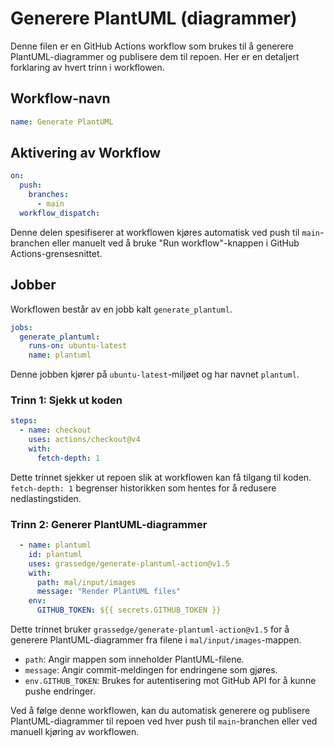 # Generere PlantUML (diagrammer)

Denne filen er en GitHub Actions workflow som brukes til å generere PlantUML-diagrammer og publisere dem til repoen. Her er en detaljert forklaring av hvert trinn i workflowen.

## Workflow-navn

```yaml
name: Generate PlantUML
```

## Aktivering av Workflow

```yaml
on:
  push:
    branches:
      - main
  workflow_dispatch:
```

Denne delen spesifiserer at workflowen kjøres automatisk ved push til `main`-branchen eller manuelt ved å bruke "Run workflow"-knappen i GitHub Actions-grensesnittet.

## Jobber

Workflowen består av en jobb kalt `generate_plantuml`.

```yaml
jobs:
  generate_plantuml:
    runs-on: ubuntu-latest
    name: plantuml
```

Denne jobben kjører på `ubuntu-latest`-miljøet og har navnet `plantuml`.

### Trinn 1: Sjekk ut koden

```yaml
steps:
  - name: checkout
    uses: actions/checkout@v4
    with:
      fetch-depth: 1
```

Dette trinnet sjekker ut repoen slik at workflowen kan få tilgang til koden. `fetch-depth: 1` begrenser historikken som hentes for å redusere nedlastingstiden.

### Trinn 2: Generer PlantUML-diagrammer

```yaml
  - name: plantuml
    id: plantuml
    uses: grassedge/generate-plantuml-action@v1.5
    with:
      path: mal/input/images
      message: "Render PlantUML files"
    env:
      GITHUB_TOKEN: ${{ secrets.GITHUB_TOKEN }}
```

Dette trinnet bruker `grassedge/generate-plantuml-action@v1.5` for å generere PlantUML-diagrammer fra filene i `mal/input/images`-mappen. 
- `path`: Angir mappen som inneholder PlantUML-filene.
- `message`: Angir commit-meldingen for endringene som gjøres.
- `env.GITHUB_TOKEN`: Brukes for autentisering mot GitHub API for å kunne pushe endringer.

Ved å følge denne workflowen, kan du automatisk generere og publisere PlantUML-diagrammer til repoen ved hver push til `main`-branchen eller ved manuell kjøring av workflowen.
